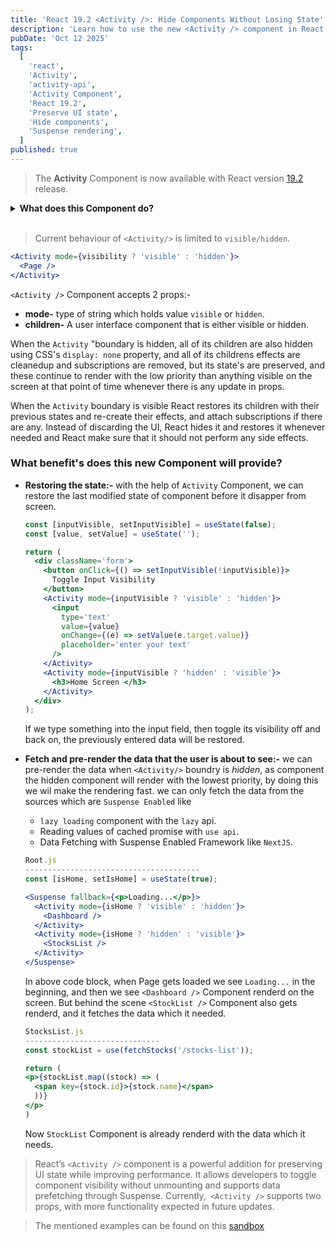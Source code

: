 ```yaml
---
title: 'React 19.2 <Activity />: Hide Components Without Losing State'
description: 'Learn how to use the new <Activity /> component in React 19.2 to hide components without unmounting, preserve UI state, and pre-render hidden content using Suspense.'
pubDate: 'Oct 12 2025'
tags:
  [
    'react',
    'Activity',
    'activity-api',
    'Activity Component',
    'React 19.2',
    'Preserve UI state',
    'Hide components',
    'Suspense rendering',
  ]
published: true
---
```


> The <strong>Activity</strong> Component is now available with React version <a href="https://react.dev/reference/react/Activity" target="_blank" rel="noopener noreferrer">19.2</a> release.

<details>
  <summary><strong>What does this Component do?</strong></summary>
  This Component will allow components to be
  <ul>
    <li>Visually hidden</li>
    <li>Preserve UI state with reduced performance cost compared to unmounting</li>
  </ul>
</details>

<br />

> Current behaviour of `<Activity/>` is limited to `visible/hidden`.

```jsx
<Activity mode={visibility ? 'visible' : 'hidden'}>
  <Page />
</Activity>
```

`<Activity />` Component accepts 2 props:-

- **mode-** type of string which holds value `visible` or `hidden`.
- **children-** A user interface component that is either visible or hidden.

When the `Activity` "boundary is hidden, all of its children are also hidden using CSS's `display: none` property, and all of its childrens effects are cleanedup and subscriptions are removed, but its state's are preserved, and these continue to render with the low priority than anything visible on the screen at that point of time whenever there is any update in props.

When the `Activity` boundary is visible React restores its children with their previous states and re-create their effects, and attach subscriptions if there are any. Instead of discarding the UI, React hides it and restores it whenever needed and React make sure that it should not perform any side effects.

### What benefit's does this new Component will provide?

- **Restoring the state:-** with the help of `Activity` Component, we can restore the last modified state of component before it disapper from screen.

  ```jsx
  const [inputVisible, setInputVisible] = useState(false);
  const [value, setValue] = useState('');

  return (
    <div className='form'>
      <button onClick={() => setInputVisible(!inputVisible)}>
        Toggle Input Visibility
      </button>
      <Activity mode={inputVisible ? 'visible' : 'hidden'}>
        <input
          type='text'
          value={value}
          onChange={(e) => setValue(e.target.value)}
          placeholder='enter your text'
        />
      </Activity>
      <Activity mode={inputVisible ? 'hidden' : 'visible'}>
        <h3>Home Screen </h3>
      </Activity>
    </div>
  );
  ```

  If we type something into the input field, then toggle its visibility off and back on, the previously entered data will be restored.

- **Fetch and pre-render the data that the user is about to see:-** we can pre-render the data when `<Activity/>` boundry is _hidden_, as component the hidden component will render with the lowest priority, by doing this we wil make the rendering fast. we can only fetch the data from the sources which are `Suspense Enabled` like

  - `lazy loading` component with the `lazy` api.
  - Reading values of cached promise with `use api`.
  - Data Fetching with Suspense Enabled Framework like `NextJS`.

  ```jsx
  Root.js
  ---------------------------------------
  const [isHome, setIsHome] = useState(true);

  <Suspense fallback={<p>Loading...</p>}>
    <Activity mode={isHome ? 'visible' : 'hidden'}>
      <Dashboard />
    </Activity>
    <Activity mode={isHome ? 'hidden' : 'visible'}>
      <StocksList />
    </Activity>
  </Suspense>
  ```

  In above code block, when Page gets loaded we see `Loading...` in the beginning, and then we see `<Dashboard />` Component renderd on the screen. But behind the scene `<StockList />` Component also gets renderd, and it fetches the data which it needed.

  ```jsx
  StocksList.js
  ------------------------------
  const stockList = use(fetchStocks('/stocks-list'));

  return (
  <p>{stockList.map((stock) => (
    <span key={stock.id}>{stock.name}</span>
    ))}
  </p>
  )
  ```

  Now `StockList` Component is already renderd with the data which it needs.

> React’s `<Activity />` component is a powerful addition for preserving UI state while improving performance. It allows developers to toggle component visibility without unmounting and supports data prefetching through Suspense. Currently,` <Activity />` supports two props, with more functionality expected in future updates.

> The mentioned examples can be found on this [sandbox](https://codesandbox.io/p/sandbox/m5zmc6?file=%2Fsrc%2Findex.js)
